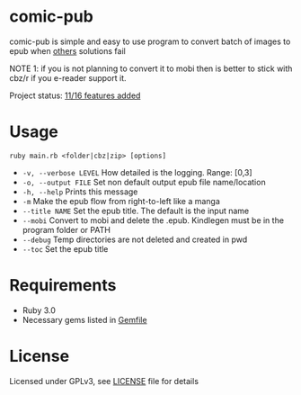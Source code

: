
# comic-pub

comic-pub is simple and easy to use program to convert batch of images to epub when [others](https://github.com/ciromattia/kcc) solutions fail

NOTE 1: if you is not planning to convert it to mobi then is better to stick with cbz/r if you e-reader support it.  

Project status: [11/16 features added](https://github.com/HermesPasser/comic-pub/issues/1)

# Usage

``ruby main.rb <folder|cbz|zip> [options]``

 - ``-v, --verbose LEVEL`` How detailed is the logging. Range: \[0,3\]
 - ``-o, --output FILE`` Set non default output epub file name/location
 - ``-h, --help`` Prints this message
 - ``-m`` Make the epub flow from right-to-left like a manga
 - ``--title NAME`` Set the epub title. The default is the input name
 - ``--mobi`` Convert to mobi and delete the .epub. Kindlegen must be in the program folder or PATH
 - ``--debug`` Temp directories are not deleted and created in pwd
 - ``--toc`` Set the epub title

# Requirements

* Ruby 3.0
* Necessary gems listed in [Gemfile](Gemfile)

# License

Licensed under GPLv3, see [LICENSE](LICENSE) file for details

